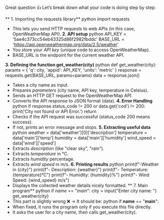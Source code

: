 Great question 👍 Let’s break down what your code is doing step by step:

** 1. Importing the requests library**
python
import requests

* This lets you send HTTP requests to web APIs (in this case, OpenWeatherMap API).
**2. API setup**
python
API_KEY = '5ae4c373cc54eb43325d86f2982fbddc'
BASE_URL = 'https://api.openweathermap.org/data/2.5/weather'
* You store your *API key* (unique code to access OpenWeatherMap).
* BASE_URL is the endpoint for the current weather API.

**3. Defining the function get_weather(city)**
python
def get_weather(city):
    params = {
        'q': city,
        'appid': API_KEY,
        'units': 'metric'
    }
    response = requests.get(BASE_URL, params=params)
    data = response.json()

* Takes a city name as input.
* Prepares *parameters* (city name, API key, temperature in Celsius).
* Sends an HTTP GET request to the OpenWeatherMap API.
* Converts the API response to JSON format (data).
**4. Error Handling**
python
if response.status_code != 200 or data.get('cod') != 200:
    print('City not found or API Error.')
    return
* Checks if the API request was successful (status_code 200 means success).
* If not, prints an error message and stops.
 **5. Extracting useful data**
python
weather = data['weather'][0]['description']
temperature = data['main']['temp']
humidity = data['main']['humidity']
wind_speed = data['wind']['speed']
* Extracts *description* (like "clear sky", "rain").
* Extracts *temperature* in °C.
* Extracts *humidity* percentage.
* Extracts *wind speed* in m/s.
**6. Printing results**
python
print(f"-Weather in {city}")
print(f"- Description: {weather}")
print(f"- Temperature: {temperature}°C")
print(f"- Humidity: {humidity}%")
print(f"- Wind Speed: {wind_speed} m/s")
* Displays the collected weather details nicely formatted.
  ** 7. Main program**
python
if _name_ == "_main_":
    city = input("Enter city name: ")
    get_weather(city)
* This part is slightly wrong ❌ → It should be:
python
if __name__ == "__main__":
* When fixed, it runs the program only if you execute this file directly.
* It asks the user for a city name, then calls get_weather(city).
